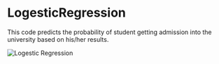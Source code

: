 # LogesticRegression

This code predicts the probability of student getting admission into the university based on his/her results.

![Logestic Regression](LogesticRegression/Logestic.png?raw=true "Cost Function")
